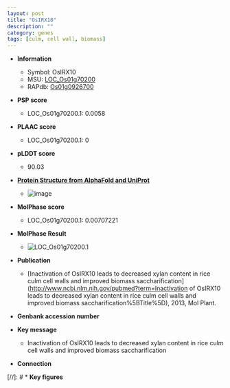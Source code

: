 ```yaml
---
layout: post
title: "OsIRX10"
description: ""
category: genes
tags: [culm, cell wall, biomass]
---
```


* **Information**  
    + Symbol: OsIRX10  
    + MSU: [LOC_Os01g70200](http://rice.plantbiology.msu.edu/cgi-bin/ORF_infopage.cgi?orf=LOC_Os01g70200)  
    + RAPdb: [Os01g0926700](http://rapdb.dna.affrc.go.jp/viewer/gbrowse_details/irgsp1?name=Os01g0926700)  

* **PSP score**  
    + LOC_Os01g70200.1: 0.0058 

* **PLAAC score**  
    + LOC_Os01g70200.1: 0 

* **pLDDT score**
    + 90.03

* **[Protein Structure from AlphaFold and UniProt](https://www.uniprot.org/uniprotkb/Q8S1X7/entry#structure)**
    + ![image](https://ricepsp.github.io/images/Q8/AF-Q8S1X7-F1.png)

* **MolPhase score**
    + LOC_Os01g70200.1: 0.00707221

* **MolPhase Result**
    + ![LOC_Os01g70200.1](https://304243504.github.io/Pictures/LOC_Os01g/LOC_Os01g70200.1.png)

* **Publication**  
    + [Inactivation of OsIRX10 leads to decreased xylan content in rice culm cell walls and improved biomass saccharification](http://www.ncbi.nlm.nih.gov/pubmed?term=Inactivation of OsIRX10 leads to decreased xylan content in rice culm cell walls and improved biomass saccharification%5BTitle%5D), 2013, Mol Plant.

* **Genbank accession number**  

* **Key message**  
    + Inactivation of OsIRX10 leads to decreased xylan content in rice culm cell walls and improved biomass saccharification

* **Connection**  

[//]: # * **Key figures**  


